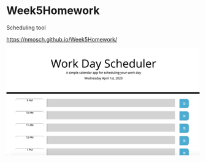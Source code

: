 # Week5Homework
Scheduling tool

https://nmosch.github.io/Week5Homework/


![alt text](./Assets/WorkdayScheduler.png)
